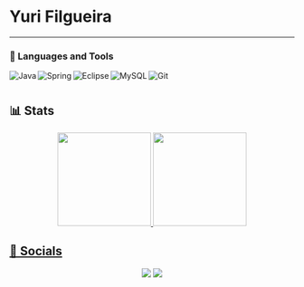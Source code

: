 # Yuri Filgueira

---

### 🧰 Languages and Tools

<img align="left" alt="Java" src="https://img.shields.io/badge/Java-ED8B00?style=for-the-badge&logo=openjdk&logoColor=white"/>
<img align="left" alt="Spring" src="https://img.shields.io/badge/Spring-6DB33F?style=for-the-badge&logo=spring&logoColor=white"/>
<img align="left" alt="Eclipse" src ="https://img.shields.io/badge/Eclipse-2C2255?style=for-the-badge&logo=eclipse&logoColor=white">
<img align="left" alt="MySQL" src="https://img.shields.io/badge/MySQL-00000F?style=for-the-badge&logo=mysql&logoColor=white"/>
<img align="left" alt="Git" src="https://img.shields.io/badge/GIT-E44C30?style=for-the-badge&logo=git&logoColor=white"/>
<br />

#

<h2 align="left">📊 Stats </h2>
<div align="center">
  <a href="https://github.com/yurifilgueira">
  <img height="165em" src="https://github-readme-stats.vercel.app/api?username=yurifilgueira&theme=algolia&show_icons=true&include_all_commits=true&count_private=true&hide_border=false"/>
  <img height="165em" src="https://github-readme-stats.vercel.app/api/top-langs/?username=yurifilgueira&layout=compact&theme=algolia&langs_count=7&hide_border=false"/>

<h2 align="left">👥 Socials </h2>
<div align="center">
  <div>
    <a href = "mailto:contact.yuri.filgueira@gmail.com"><img src="https://img.shields.io/badge/-Gmail-%23333?style=for-the-badge&logo=gmail&logoColor=white" target="_blank"></a>
    <a href="https://www.linkedin.com/in/yurifilgueira/" target="_blank"><img src="https://img.shields.io/badge/-LinkedIn-%230077B5?style=for-the-badge&logo=linkedin&logoColor=white" target="_blank"></a>
  </div>
</div>
